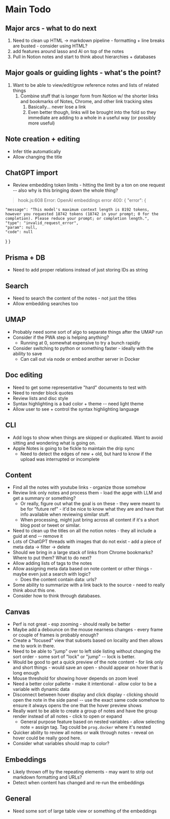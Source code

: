 # Main Todo

## Major arcs - what to do next

1. Need to clean up HTML -> markdown pipeline - formatting + line breaks are busted - consider using HTML?
2. add features around lasso and AI on top of the notes
3. Pull in Notion notes and start to think about hierarchies + databases

## Major goals or guiding lights - what's the point?

1. Want to be able to view/edit/grow reference notes and lists of related things
   1. Combine stuff that is longer form from Notion w/ the shorter links and bookmarks of Notes, Chrome, and other link tracking sites
      1. Basically... never lose a link
      2. Even better though, links will be brought into the fold so they immediate are adding to a whole in a useful way (or possibly more useful)

## Note creation + editing

- Infer title automatically
- Allow changing the title

## ChatGPT import

- Review embedding token limits - hitting the limit by a ton on one request -- also why is this bringing down the whole thing?

> hook.js:608 Error: OpenAI embeddings error 400: {
> "error": {

    "message": "This model's maximum context length is 8192 tokens, however you requested 18742 tokens (18742 in your prompt; 0 for the completion). Please reduce your prompt; or completion length.",
    "type": "invalid_request_error",
    "param": null,
    "code": null

}
}

## Prisma + DB

- Need to add proper relations instead of just storing IDs as string

## Search

- Need to search the content of the notes - not just the titles
- Allow embedding searches too

## UMAP

- Probably need some sort of algo to separate things after the UMAP run
- Consider if the PWA step is helping anything?
  - Running at 0, somewhat expensive to try a bunch rapidly
- Consider switching to python or something faster - ideally with the ability to save
  - Can call out via node or embed another server in Docker

## Doc editing

- Need to get some representative "hard" documents to test with
- Need to render block quotes
- Review lists and disc style
- Syntax highlighting is a bad color + theme -- need light theme
- Allow user to see + control the syntax highlighting language

## CLI

- Add logs to show when things are skipped or duplicated. Want to avoid sitting and wondering what is going on.
- Apple Notes is going to be fickle to maintain the drip sync
  - Need to detect the edges of new + old, but hard to know if the upload was interrupted or incomplete

## Content

- Find all the notes with youtube links - organize those somehow
- Review link only notes and process them - load the apge with LLM and get a summary or something?
  - Or really, figure out what the goal is on these - they were meant to be for "future ref" - it'd be nice to know what they are and have that info available when reviewing similar stuff.
  - When processing, might just bring across all content if it's a short blog post or tweet or similar.
- Need to clean up the titles on all the notion notes - they all include a guid at end -- remove it
- Lots of ChatGPT threads with images that do not exist - add a piece of meta data -> filter -> delete
- Should we bring in a large stack of links from Chrome bookmarks? Where to put them? What to do next?
- Allow adding lists of tags to the notes
- Allow assigning meta data based on note content or other things - maybe even just a search with logic?
  - Does the content contain data: urls?
- Some ability to summarize with a link back to the source - need to really think about this one.
- Consider how to think through databases.

## Canvas

- Perf is not great - esp zooming - should really be better
- Maybe add a debounce on the mouse nearness changes - every frame or couple of frames is probably enough?
- Create a "focused" view that subsets based on locality and then allows me to work in there.
- Need to be able to "jump" over to left side listing without changing the sort order - some sort of "lock" or "jump" -- lock is better.
- Would be good to get a quick preview of the note content - for link only and short things - would save an open - should appear on hover that is long enough
- Mouse threshold for showing hover depends on zoom level
- Need a better color pallette - make it intentional - allow color to be a variable with dynamic data
- Disconnect between hover display and click display - clicking should open the note in the side panel -- use the exact same code somehow to ensure it always opens the one that the hover preview shows
- Really want to be able to create a group of notes and have the group render instead of all notes - click to open or expand
  - General purpose feature based on nested variables - allow selecting note = assign tag. Tag could be `prog.docker` where it's nested
- Quicker ability to review all notes or walk through notes - reveal on hover could be really good here.
- Consider what variables should map to color?

## Embeddings

- Likely thrown off by the repeating elements - may want to strip out markdown formatting and URLs?
- Detect when content has changed and re-run the embeddings

## General

- Need some sort of large table view or something of the embeddings
